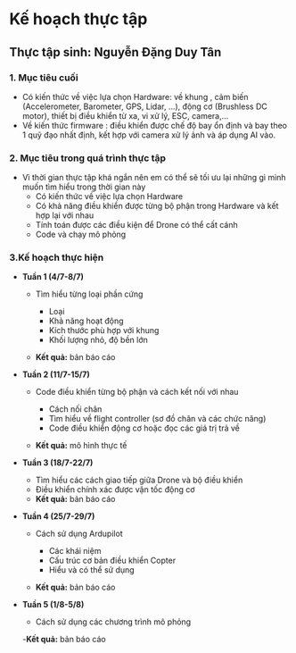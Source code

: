 # Kế hoạch thực tập
## Thực tập sinh: Nguyễn Đặng Duy Tân

### 1. Mục tiêu cuối
- Có kiến thức về việc lựa chọn Hardware: về khung , cảm biến  (Accelerometer, Barometer, GPS, Lidar, …), động cơ (Brushless DC motor), thiết bị điều khiển từ xa, vi xử lý, ESC, camera,...
- Về kiến thức firmware : điều khiển được chế độ bay ổn định và bay theo 1 quỹ đạo nhất định, kết hợp với camera xử lý ảnh và áp dụng AI vào. 

### 2. Mục tiêu trong quá trình thực tập
- Vì thời gian thực tập khá ngắn nên em có thể sẽ tối ưu lại những gì mình muốn tìm hiểu trong thời gian này
    - Có kiến thức về việc lựa chọn Hardware
    - Có khả năng điều khiển được từng bộ phận trong Hardware và kết hợp lại với nhau
	- Tính toán được các điều kiện để Drone có thể cất cánh
	- Code và chạy mô phỏng

### 3.Kế hoạch thực hiện
- **Tuần 1 (4/7-8/7)** 
    - Tìm hiểu từng loại phần cứng
        - Loại
        - Khả năng hoạt động
        - Kích thước phù hợp với khung
        - Khối lượng nhỏ, độ bền lớn

    - **Kết quả:** bản báo cáo

- **Tuần 2 (11/7-15/7)**
    - Code điều khiển từng bộ phận và cách kết nối với nhau
        - Cách nối chân
        - Tìm hiểu về flight controller (sơ đồ chân và các chức năng)
        - Code điều khiển động cơ hoặc đọc các giá trị trả về

    - **Kết quả:** mô hình thực tế 

- **Tuần 3 (18/7-22/7)**
    - Tìm hiểu các cách giao tiếp giữa Drone và bộ điều khiển
    - Điều khiển chính xác được vận tốc động cơ
    - **Kết quả:** bản báo cáo

- **Tuần 4 (25/7-29/7)**
    - Cách sử dụng Ardupilot
        - Các khái niệm
        - Cấu trúc cơ bản điều khiển Copter
        - Hiểu và có thể sử dụng

    - **Kết quả:** bản báo cáo

- **Tuần 5 (1/8-5/8)**
    - Cách sử dụng các chương trình mô phỏng 

    -**Kết quả:** bản báo cáo
    
